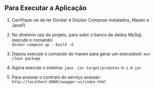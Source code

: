 ## Para Executar a Aplicação
1. Certifique-se de ter Docker e Docker Compose instalados, Maven e Java11.

2. No diretório raiz do projeto, para subir o banco de dados MySql, execute o comando:  
   ``` docker-compose up --build -d ```

3. Depois execute o comando do maven para gerar um executável:
   ``` mvn clean package ```

4. Agora execute o sistema:
   ``` java -jar target/produtos-0.1.0.jar ```

5. Para acessar o contrato do serviço acessar:
    ``` http://localhost:8080/swagger-ui/index.html   ``` 

